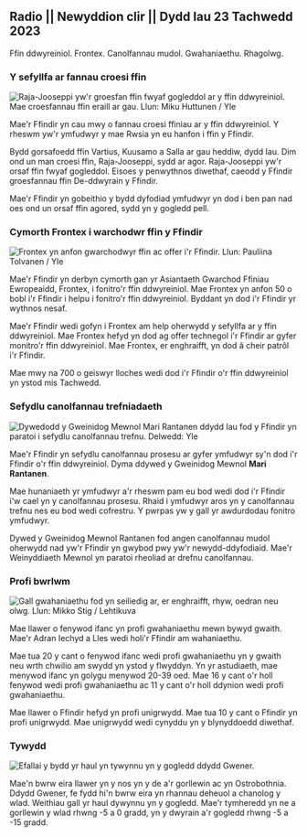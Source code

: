 ## Radio || Newyddion clir || Dydd Iau 23 Tachwedd 2023

Ffin ddwyreiniol. Frontex. Canolfannau mudol. Gwahaniaethu. Rhagolwg.

### Y sefyllfa ar fannau croesi ffin

![Raja-Jooseppi yw'r groesfan ffin fwyaf gogleddol ar y ffin ddwyreiniol. Mae croesfannau ffin eraill ar gau. Llun: Miku Huttunen / Yle](https://images.cdn.yle.fi/image/upload/c_crop,h_3216,w_5712,x_0,y_421/ar_1.77777777777777,c_fill,g_faces,h_670.w/q_auto:eco/f_auto/fl_lossy/v1700751077/39-1205645655f665a86285)

Mae'r Ffindir yn cau mwy o fannau croesi ffiniau ar y ffin ddwyreiniol. Y rheswm yw'r ymfudwyr y mae Rwsia yn eu hanfon i ffin y Ffindir.

Bydd gorsafoedd ffin Vartius, Kuusamo a Salla ar gau heddiw, dydd Iau. Dim ond un man croesi ffin, Raja-Jooseppi, sydd ar agor. Raja-Jooseppi yw'r orsaf ffin fwyaf gogleddol. Eisoes y penwythnos diwethaf, caeodd y Ffindir groesfannau ffin De-ddwyrain y Ffindir.

Mae'r Ffindir yn gobeithio y bydd dyfodiad ymfudwyr yn dod i ben pan nad oes ond un orsaf ffin agored, sydd yn y gogledd pell.

### Cymorth Frontex i warchodwr ffin y Ffindir

![Frontex yn anfon gwarchodwyr ffin ac offer i'r Ffindir. Llun: Pauliina Tolvanen / Yle](https://images.cdn.yle.fi/image/upload/c_crop,h_1080,w_1919,x_0,y_0/ar_1.7777777777777,c_fill,g_faces,h_670.w/q_auto:eco/f_auto/fl_lossy/v1663055873/39-100697563203716d9ecd)

Mae'r Ffindir yn derbyn cymorth gan yr Asiantaeth Gwarchod Ffiniau Ewropeaidd, Frontex, i fonitro'r ffin ddwyreiniol. Mae Frontex yn anfon 50 o bobl i'r Ffindir i helpu i fonitro'r ffin ddwyreiniol. Byddant yn dod i'r Ffindir yr wythnos nesaf.

Mae'r Ffindir wedi gofyn i Frontex am help oherwydd y sefyllfa ar y ffin ddwyreiniol. Mae Frontex hefyd yn dod ag offer technegol i'r Ffindir ar gyfer monitro'r ffin ddwyreiniol. Mae Frontex, er enghraifft, yn dod â cheir patrôl i'r Ffindir.

Mae mwy na 700 o geiswyr lloches wedi dod i'r Ffindir o'r ffin ddwyreiniol yn ystod mis Tachwedd.

### Sefydlu canolfannau trefniadaeth

![Dywedodd y Gweinidog Mewnol Mari Rantanen ddydd Iau fod y Ffindir yn paratoi i sefydlu canolfannau trefnu. Delwedd: Yle](https://images.cdn.yle.fi/image/upload/c_crop,h_1080,w_1919,x_0,y_0/ar_1.777777777777777,c_fill,g_faces,h_675,w_1_auto.0/dr/f_auto/fl_lossy/v1700721586/39-1205201655eed1e81849)

Mae'r Ffindir yn sefydlu canolfannau prosesu ar gyfer ymfudwyr sy'n dod i'r Ffindir o'r ffin ddwyreiniol. Dyma ddywed y Gweinidog Mewnol **Mari Rantanen**.

Mae hunaniaeth yr ymfudwyr a'r rheswm pam eu bod wedi dod i'r Ffindir i'w cael yn y canolfannau prosesu. Rhaid i ymfudwyr aros yn y canolfannau trefnu nes eu bod wedi cofrestru. Y pwrpas yw y gall yr awdurdodau fonitro ymfudwyr.

Dywed y Gweinidog Mewnol Rantanen fod angen canolfannau mudol oherwydd nad yw'r Ffindir yn gwybod pwy yw'r newydd-ddyfodiaid. Mae'r Weinyddiaeth Mewnol yn paratoi rheoliad ar drefnu canolfannau.

### Profi bwrlwm

![Gall gwahaniaethu fod yn seiliedig ar, er enghraifft, rhyw, oedran neu olwg. Llun: Mikko Stig / Lehtikuva](https://images.cdn.yle.fi/image/upload/c_crop,h_2394,w_4256,x_0,y_110/ar_1.77777777777777,c_fill,g_faces,h_175,c_fill,g_faces,h_110.q_auto:eco/f_auto/fl_lossy/v1700718446/39-1205193655ee719688c7)

Mae llawer o fenywod ifanc yn profi gwahaniaethu mewn bywyd gwaith. Mae'r Adran Iechyd a Lles wedi holi'r Ffindir am wahaniaethu.

Mae tua 20 y cant o fenywod ifanc wedi profi gwahaniaethu yn y gwaith neu wrth chwilio am swydd yn ystod y flwyddyn. Yn yr astudiaeth, mae menywod ifanc yn golygu menywod 20-39 oed. Mae 16 y cant o'r holl fenywod wedi profi gwahaniaethu ac 11 y cant o'r holl ddynion wedi profi gwahaniaethu.

Mae llawer o Ffindir hefyd yn profi unigrwydd. Mae tua 10 y cant o Ffindir yn profi unigrwydd. Mae unigrwydd wedi cynyddu yn y blynyddoedd diwethaf.

### Tywydd

![Efallai y bydd yr haul yn tywynnu yn y gogledd ddydd Gwener.](https://images.cdn.yle.fi/image/upload/c_crop,h_1080,w_1919,x_0,y_0/ar_1.7777777777777,c_fill,g_faces,h_675,w_1200/dpr_1.0/q_auto:eco/f_auto/fl_lossy/v1700752778/39-1205671655f6d69ed984)

Mae'n bwrw eira llawer yn y nos yn y de a'r gorllewin ac yn Ostrobothnia. Ddydd Gwener, fe fydd hi'n bwrw eira yn rhannau deheuol a chanolog y wlad. Weithiau gall yr haul dywynnu yn y gogledd. Mae'r tymheredd yn ne a gorllewin y wlad rhwng -5 a 0 gradd, yn y dwyrain a'r gogledd rhwng -5 a -15 gradd.